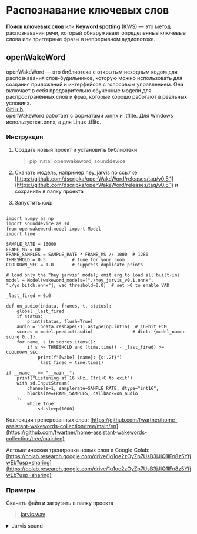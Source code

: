 # Распознавание ключевых слов
**Поиск ключевых слов** или **Keyword spotting** (KWS) — это метод распознавания речи, который обнаруживает определенные ключевые слова или триггерные фразы в непрерывном аудиопотоке. 

## openWakeWord
openWakeWord — это библиотека с открытым исходным кодом для распознавания слов-будильников, которую можно использовать для создания приложений и интерфейсов с голосовым управлением. Она включает в себя предварительно обученные модели для распространённых слов и фраз, которые хорошо работают в реальных условиях.  
[GitHub](https://github.com/dscripka/openWakeWord), []()   
openWakeWord работает с форматами .onnx и .tflite. Для Windows используется .onnx, а для Linux .tflite.

### Инструкция

1. Создать новый проект и установить библиотеки   
    > pip install openwakeword, sounddevice

2. Скачать модель, например hey_jarvis по ссылке [https://github.com/dscripka/openWakeWord/releases/tag/v0.5.1](https://github.com/dscripka/openWakeWord/releases/tag/v0.5.1) и сохранить в папку проекта
3. Запустить код:

```

import numpy as np
import sounddevice as sd
from openwakeword.model import Model
import time

SAMPLE_RATE = 16000
FRAME_MS = 80
FRAME_SAMPLES = SAMPLE_RATE * FRAME_MS // 1000  # 1280
THRESHOLD = 0.5          # tune for your room
COOLDOWN_SEC = 1.0       # suppress duplicate prints

# load only the “hey jarvis” model; omit arg to load all built-ins
model = Model(wakeword_models=["./hey_jarvis_v0.1.onnx", "./yo_bitch.onnx"], vad_threshold=0.0)  # set >0 to enable VAD

_last_fired = 0.0

def on_audio(indata, frames, t, status):
    global _last_fired
    if status:
        print(status, flush=True)
    audio = indata.reshape(-1).astype(np.int16)  # 16-bit PCM
    scores = model.predict(audio)               # dict: {model_name: score 0..1}
    for name, s in scores.items():
        if s >= THRESHOLD and (time.time() - _last_fired) >= COOLDOWN_SEC:
            print(f"[wake] {name}: {s:.2f}")
            _last_fired = time.time()

if __name__ == "__main__":
    print("Listening at 16 kHz… Ctrl+C to exit")
    with sd.InputStream(
        channels=1, samplerate=SAMPLE_RATE, dtype="int16",
        blocksize=FRAME_SAMPLES, callback=on_audio
    ):
        while True:
            sd.sleep(1000)

```

Коллекция тренерованных слов: [https://github.com/fwartner/home-assistant-wakewords-collection/tree/main/en](https://github.com/fwartner/home-assistant-wakewords-collection/tree/main/en)   

Автоматическая тренировка новых слов в Google Colab: [https://colab.research.google.com/drive/1q1oe2zOyZp7UsB3jJiQ1IFn8z5YfjwEb?usp=sharing](https://colab.research.google.com/drive/1q1oe2zOyZp7UsB3jJiQ1IFn8z5YfjwEb?usp=sharing)   

### Примеры

Скачать файл и загрузить в папку проекта   
> [jarvis.wav](./files/jarvis.wav)

<details><summary>Jarvis sound</summary>

```

import os
import numpy as np
import sounddevice as sd
from openwakeword.model import Model
import time
import winsound

SAMPLE_RATE = 16000
FRAME_MS = 80
FRAME_SAMPLES = SAMPLE_RATE * FRAME_MS // 1000  # 1280
THRESHOLD = 0.5
COOLDOWN_SEC = 1.0

model = Model(wakeword_models=["./hey_jarvis_v0.1.onnx", "./yo_bitch.onnx"], vad_threshold=0.0)
#["./hey_jarvis_v0.1.onnx", "./yo_bitch.onnx"]
_last_fired = 0.0
JARVIS_WAV = os.path.join(os.path.dirname(os.path.abspath(__file__)), "jarvis.wav")

def play_jarvis():
    if os.path.isfile(JARVIS_WAV):
        winsound.PlaySound(JARVIS_WAV, winsound.SND_FILENAME | winsound.SND_ASYNC)
    else:
        print(f"[warn] WAV not found: {JARVIS_WAV}")

def on_audio(indata, frames, t, status):
    global _last_fired
    if status:
        print(status, flush=True)
    audio = indata.reshape(-1).astype(np.int16)
    scores = model.predict(audio)
    for name, s in scores.items():
        if s >= THRESHOLD and (time.time() - _last_fired) >= COOLDOWN_SEC:
            print(f"[wake] {name}: {s:.2f}")
            play_jarvis()
            _last_fired = time.time()

if __name__ == "__main__":
    print("Listening at 16 kHz… Ctrl+C to exit")
    with sd.InputStream(
        channels=1, samplerate=SAMPLE_RATE, dtype="int16",
        blocksize=FRAME_SAMPLES, callback=on_audio
    ):
        while True:
            sd.sleep(1000)

```

</details>